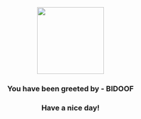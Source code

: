 <p align="center">
            <img src="https://raw.githubusercontent.com/PokeAPI/sprites/master/sprites/pokemon/399.png" width="150" height="150">
          </p>
          <h3 align="center">You have been greeted by - <b>BIDOOF</b></h3>
          <h3 align="center">Have a nice day!</h3>
